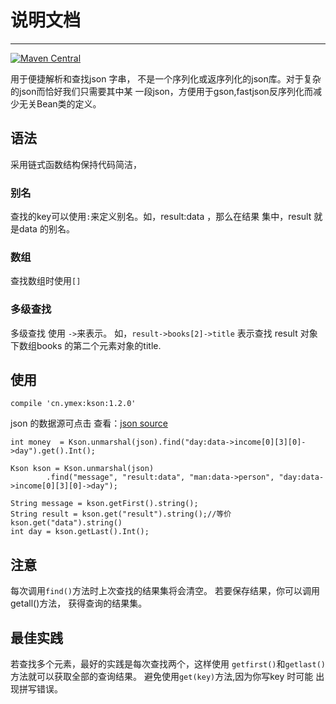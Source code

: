 # 说明文档
-------------------------

[ ![Maven Central](https://api.bintray.com/packages/ymex/maven/kson/images/download.svg) ](https://bintray.com/ymex/maven/kson/_latestVersion)

用于便捷解析和查找json 字串， 不是一个序列化或返序列化的json库。对于复杂的json而恰好我们只需要其中某
一段json，方便用于gson,fastjson反序列化而减少无关Bean类的定义。

## 语法
采用链式函数结构保持代码简洁，

### 别名
查找的key可以使用`:`来定义别名。如，result:data ，那么在结果 集中，result 就是data 的别名。

### 数组
查找数组时使用`[]`

### 多级查找 
多级查找 使用 `->`来表示。
如，`result->books[2]->title` 表示查找 result 对象下数组books 的第二个元素对象的title.

## 使用

```
compile 'cn.ymex:kson:1.2.0'
```

json 的数据源可点击 查看：[json source ](https://github.com/ymex/kson/blob/master/app/src/main/assets/complex.json)


```
int money  = Kson.unmarshal(json).find("day:data->income[0][3][0]->day").get().Int();

Kson kson = Kson.unmarshal(json)
        .find("message", "result:data", "man:data->person", "day:data->income[0][3][0]->day");

String message = kson.getFirst().string();
String result = kson.get("result").string();//等价 kson.get("data").string()
int day = kson.getLast().Int();

```

## 注意
每次调用`find()`方法时上次查找的结果集将会清空。 若要保存结果，你可以调用getall()方法， 获得查询的结果集。

## 最佳实践
若查找多个元素，最好的实践是每次查找两个，这样使用 `getfirst()`和`getlast()`方法就可以获取全部的查询结果。
避免使用`get(key)`方法,因为你写key 时可能 出现拼写错误。
